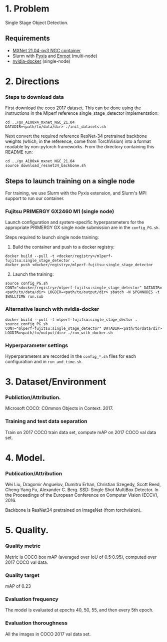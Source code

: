 # 1. Problem

Single Stage Object Detection.

## Requirements
* [MXNet 21.04-py3 NGC container](https://ngc.nvidia.com/registry/nvidia-mxnet)
* Slurm with [Pyxis](https://github.com/NVIDIA/pyxis) and [Enroot](https://github.com/NVIDIA/enroot) (multi-node)
* [nvidia-docker](https://github.com/NVIDIA/nvidia-docker) (single-node)

# 2. Directions

### Steps to download data

First download the coco 2017 dataset.  This can be done using the instructions
in the Mlperf reference single_stage_detector implementation:

```
cd ../gx_A100x4_mxnet_NGC_21.04
DATADIR=<path/to/data/dir> ./init_datasets.sh
```

Next convert the required reference ResNet-34 pretrained backbone weights
(which, in the reference, come from TorchVision) into a format readable by
non-pytorch frameworks.  From the directory containing this README run:

```
cd ../gx_A100x4_mxnet_NGC_21.04
source download_resnet34_backbone.sh
```

## Steps to launch training on a single node

For training, we use Slurm with the Pyxis extension, and Slurm's MPI support to
run our container.

### Fujitsu PRIMERGY GX2460 M1 (single node)

Launch configuration and system-specific hyperparameters for the appropriate
PRIMERGY GX single node submission are in the `config_PG.sh`.

Steps required to launch single node training:

1. Build the container and push to a docker registry:
```
docker build --pull -t <docker/registry>/mlperf-fujitsu:single_stage_detector .
docker push <docker/registry>/mlperf-fujitsu:single_stage_detector
```
2. Launch the training:

```
source config_PG.sh
CONT="<docker/registry>/mlperf-fujitsu:single_stage_detector" DATADIR=<path/to/data/dir> LOGDIR=<path/to/output/dir> sbatch -N $PGNNODES -t $WALLTIME run.sub
```

### Alternative launch with nvidia-docker

```
docker build --pull -t mlperf-fujitsu:single_stage_dector .
source config_PG.sh
CONT="mlperf-fujitsu:single_stage_detector" DATADIR=<path/to/data/dir> LOGDIR=<path/to/output/dir> ./run_with_docker.sh
```
### Hyperparameter settings

Hyperparameters are recorded in the `config_*.sh` files for each configuration and in `run_and_time.sh`.

# 3. Dataset/Environment
### Publiction/Attribution.
Microsoft COCO: COmmon Objects in Context. 2017.

### Training and test data separation
Train on 2017 COCO train data set, compute mAP on 2017 COCO val data set.

# 4. Model.
### Publication/Attribution
Wei Liu, Dragomir Anguelov, Dumitru Erhan, Christian Szegedy, Scott Reed, Cheng-Yang Fu, Alexander C. Berg. SSD: Single Shot MultiBox Detector. In the Proceedings of the European Conference on Computer Vision (ECCV), 2016.

Backbone is ResNet34 pretrained on ImageNet (from torchvision).

# 5. Quality.
### Quality metric
Metric is COCO box mAP (averaged over IoU of 0.5:0.95), computed over 2017 COCO val data.

### Quality target
mAP of 0.23

### Evaluation frequency
The model is evaluated at epochs 40, 50, 55, and then every 5th epoch.

### Evaluation thoroughness
All the images in COCO 2017 val data set.
